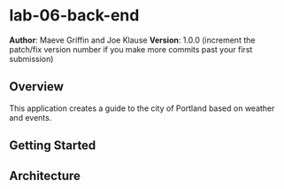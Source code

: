 # lab-06-back-end

**Author**: Maeve Griffin and Joe Klause
**Version**: 1.0.0 (increment the patch/fix version number if you make more commits past your first submission)

## Overview
This application creates a guide to the city of Portland based on weather and events.  

## Getting Started
<!-- What are the steps that a user must take in order to build this app on their own machine and get it running? -->

## Architecture
<!-- Provide a detailed description of the application design. What technologies (languages, libraries, etc) you're using, and any other relevant design information. -->